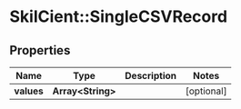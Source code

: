 # SkilCient::SingleCSVRecord

## Properties
Name | Type | Description | Notes
------------ | ------------- | ------------- | -------------
**values** | **Array&lt;String&gt;** |  | [optional] 


